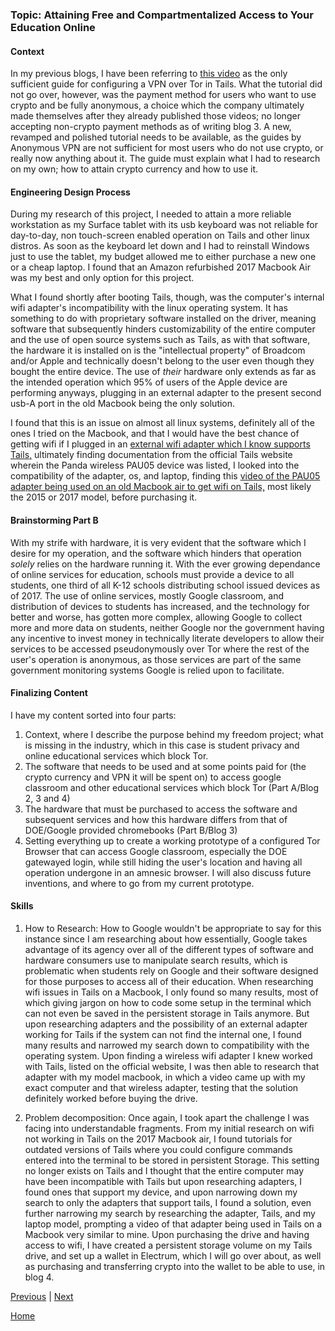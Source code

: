 ### Topic: Attaining Free and Compartmentalized Access to Your Education Online

#### Context
  In my previous blogs, I have been referring to [this video](https://www.youtube.com/watch?v=c0GMU7sVECI) as the only sufficient guide for configuring a VPN over Tor in Tails. What the tutorial did not go over, however, was the payment method for users who want to use crypto and be fully anonymous, a choice which the company ultimately made themselves after they already published those videos; no longer accepting non-crypto payment methods as of writing blog 3. A new, revamped and polished tutorial needs to be available, as the guides by Anonymous VPN are not sufficient for most users who do not use crypto, or really now anything about it. The guide must explain what I had to research on my own; how to attain crypto currency and how to use it.

#### Engineering Design Process
  During my research of this project, I needed to attain a more reliable workstation as my Surface tablet with its usb keyboard was not reliable for day-to-day, non touch-screen enabled operation on Tails and other linux distros. As soon as the keyboard let down and I had to reinstall Windows just to use the tablet, my budget allowed me to either purchase a new one or a cheap laptop. I found that an Amazon refurbished 2017 Macbook Air was my best and only option for this project. 

  What I found shortly after booting Tails, though, was the computer's internal wifi adapter's incompatibility with the linux operating system. It has something to do with proprietary software installed on the driver, meaning software that subsequently hinders customizability of the entire computer and the use of open source systems such as Tails, as with that software, the hardware it is installed on is the "intellectual property" of Broadcom and/or Apple and technically doesn't belong to the user even though they bought the entire device. The use of *their* hardware only extends as far as the intended operation which 95% of users of the Apple device are performing anyways, plugging in an external adapter to the present second usb-A port in the old Macbook being the only solution. 
  
  I found that this is an issue on almost all linux systems, definitely all of the ones I tried on the Macbook, and that I would have the best chance of getting wifi if I plugged in an [external wifi adapter which I know supports Tails,](https://tails.net/doc/anonymous_internet/no-wifi/index.en.html) ultimately finding documentation from the official Tails website wherein the Panda wireless PAU05 device was listed, I looked into the compatibility of the adapter, os, and laptop, finding this [video of the PAU05 adapter being used on an old Macbook air to get wifi on Tails,](https://www.youtube.com/watch?v=vUNALbMQ_RM) most likely the 2015 or 2017 model, before purchasing it.

#### Brainstorming Part B
  With my strife with hardware, it is very evident that the software which I desire for my operation, and the software which hinders that operation *solely* relies on the hardware running it. With the ever growing dependance of online services for education, schools must provide a device to all students, one third of all K-12 schools distributing school issued devices as of 2017. The use of online services, mostly Google classroom, and distribution of devices to students has increased, and the technology for better and worse, has gotten more complex, allowing Google to collect more and more data on students, neither Google nor the government having any incentive to invest money in technically literate developers to allow their services to be accessed pseudonymously over Tor where the rest of the user's operation is anonymous, as those services are part of the same government monitoring systems Google is relied upon to facilitate.
  
#### Finalizing Content
I have my content sorted into four parts:
  1. Context, where I describe the purpose behind my freedom project; what is missing in the industry, which in this case is student privacy and online educational services which block Tor.
  2. The software that needs to be used and at some points paid for (the crypto currency and VPN it will be spent on) to access google classroom and other educational services which     block Tor (Part A/Blog 2, 3 and 4)
  3. The hardware that must be purchased to access the software and subsequent services and how this hardware differs from that of DOE/Google provided chromebooks (Part B/Blog 3)
  4. Setting everything up to create a working prototype of a configured Tor Browser that can access Google classroom, especially the DOE gatewayed login, while still hiding the user's location and having all operation undergone in an amnesic browser. I will also discuss future inventions, and where to go from my current prototype.
   
#### Skills
  1. How to Research: How to Google wouldn't be appropriate to say for this instance since I am researching about how essentially, Google takes advantage of its agency over all of the different types of software and hardware consumers use to manipulate search results, which is problematic when students rely on Google and their software designed for those purposes to access all of their education. When researching wifi issues in Tails on a Macbook, I only found so many results, most of which giving jargon on how to code some setup in the terminal which can not even be saved in the persistent storage in Tails anymore. But upon researching adapters and the possibility of an external adapter working for Tails if the system can not find the internal one, I found many results and narrowed my search down to compatibility with the operating system. Upon finding a wireless wifi adapter I knew worked with Tails, listed on the official website, I was then able to research that adapter with my model macbook, in which a video came up with my exact computer and that wireless adapter, testing that the solution definitely worked before buying the drive.
    
  2. Problem decomposition: Once again, I took apart the challenge I was facing into understandable fragments. From my initial research on wifi not working in Tails on the 2017 Macbook air, I found tutorials for outdated versions of Tails where you could configure commands entered into the terminal to be stored in persistent Storage. This setting no longer exists on Tails and I thought that the entire computer may have been incompatible with Tails but upon researching adapters, I found ones that support my device, and upon narrowing down my search to only the adapters that support tails, I found a solution, even further narrowing my search by researching the adapter, Tails, and my laptop model, prompting a video of that adapter being used in Tails on a Macbook very similar to mine. Upon purchasing the drive and having access to wifi, I have created a persistent storage volume on my Tails drive, and set up a wallet in Electrum, which I will go over about, as well as purchasing and transferring crypto into the wallet to be able to use, in blog 4.


[Previous](entry02.md) | [Next](entry04.md)

[Home](../README.md)
